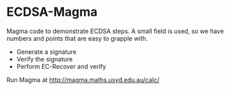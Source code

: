 # ECDSA-Magma
Magma code to demonstrate ECDSA steps. 
A small field is used, so we have numbers and points that are easy to grapple with.

- Generate a signature
- Verify the signature
- Perform EC-Recover and verify


Run Magma at http://magma.maths.usyd.edu.au/calc/
